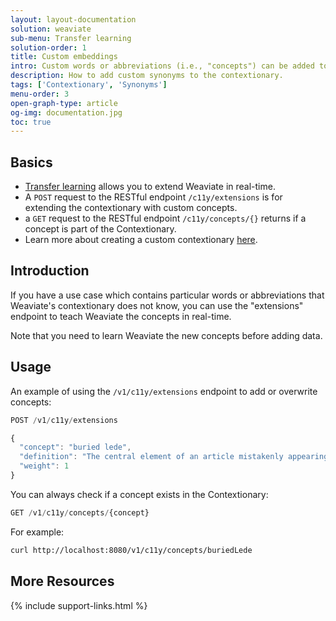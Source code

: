 ```yaml
---
layout: layout-documentation
solution: weaviate
sub-menu: Transfer learning
solution-order: 1
title: Custom embeddings
intro: Custom words or abbreviations (i.e., "concepts") can be added to Weaviate directly by extending the contextionary.
description: How to add custom synonyms to the contextionary.
tags: ['Contextionary', 'Synonyms']
menu-order: 3
open-graph-type: article
og-img: documentation.jpg
toc: true
---
```


## Basics

- [Transfer learning](https://en.wikipedia.org/wiki/Transfer_learning) allows you to extend Weaviate in real-time.
- A `POST` request to the RESTful endpoint `/c11y/extensions` is for extending the contextionary with custom concepts.
- a `GET` request to the RESTful endpoint `/c11y/concepts/{}` returns if a concept is part of the Contextionary. 
- Learn more about creating a custom contextionary [here](../more-resources/FAQ.html#q-can-i-train-my-own-contextionary).

## Introduction

If you have a use case which contains particular words or abbreviations that Weaviate's contextionary does not know, you can use the "extensions" endpoint to teach Weaviate the concepts in real-time.

Note that you need to learn Weaviate the new concepts before adding data.

## Usage

An example of using the `/v1/c11y/extensions` endpoint to add or overwrite concepts:

```js
POST /v1/c11y/extensions

{
  "concept": "buried lede",
  "definition": "The central element of an article mistakenly appearing deep in the text",
  "weight": 1
}
```

You can always check if a concept exists in the Contextionary:

```js
GET /v1/c11y/concepts/{concept}
```

For example: 
```bash
curl http://localhost:8080/v1/c11y/concepts/buriedLede
```

## More Resources

{% include support-links.html %}